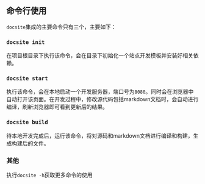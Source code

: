 ## 命令行使用

`docsite`集成的主要命令只有三个，主要如下：

### `docsite init`

在项目根目录下执行该命令，会在目录下初始化一个站点开发模板并安装好相关依赖。

### `docsite start`

执行该命令，会在本地启动一个开发服务器，端口号为`8080`。同时会在浏览器中自动打开该页面。在开发过程中，修改源代码包括markdown文档时，会自动进行编译，刷新浏览器即可看到更新后的结果。

### `docsite build`

待本地开发完成后，运行该命令，将对源码和markdown文档进行编译和构建，生成构建后的文件。

### 其他

执行`docsite -h`获取更多命令的使用